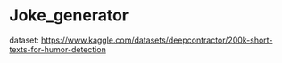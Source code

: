 # Joke_generator
dataset:
  https://www.kaggle.com/datasets/deepcontractor/200k-short-texts-for-humor-detection
